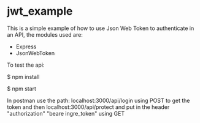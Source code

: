 # jwt_example

This is a simple example of how to use Json Web Token to authenticate in an API, the modules used are:

- Express
- JsonWebToken

To test the api:

$ npm install

$ npm start

In postman use the path: localhost:3000/api/login using POST to get the token and then localhost:3000/api/protect and put in the header "authorization" "beare ingre_token" using GET
